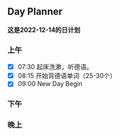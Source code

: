## Day Planner
**这是2022-12-14的日计划**

### 上午
- [x] 07:30 起床洗漱，听德语。
- [x] 08:15 开始背德语单词（25-30个）
- [x] 09:00 New Day Begin

### 下午

### 晚上
